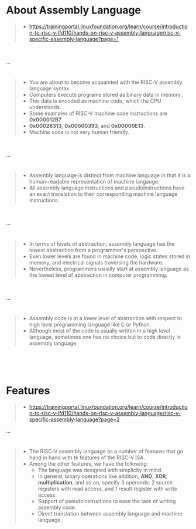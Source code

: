 # About Assembly Language

> - https://trainingportal.linuxfoundation.org/learn/course/introduction-to-risc-v-lfd110/hands-on-risc-v-assembly-language/risc-v-specific-assembly-language?page=1

<br />

...
#

> - You are about to become acquainted with the RISC-V assembly language syntax.
> - Computers execute programs stored as binary data in memory.
> - This data is encoded as machine code, which the CPU understands.
> - Some examples of RISC-V machine code instructions are **0x000012B7**.
> - **0x00028313**, **0x00500393**, and **0x00000E13**.
> - Machine code is not very human friendly.

<br />

...
#

> - Assembly language is distinct from machine language in that it is a human-readable representation of machine langauge.
> - All assembly language instructions and pseudoinstructions have an exact translation to their corresponding machine language instructions.

<br />

...
#

> - In terms of levels of abstraction, assembly language has the lowest abstraction from a programmer's perspective.
> - Even lower levels are found in machine code, logic states stored in memory, and electrical signals traversing the hardware.
> - Nevertheless, programmers usually start at assembly language as the lowest level of abstraction in computer programming.

<br />

...
#

> - Assembly code is at a lower level of abstraction with respect to high level programming language like C or Python.
> - Although most of the code is usually written in a high level language, sometimes one has no choice but to code directly in assembly language.

<br />
<br />
<br />



# Features

> - https://trainingportal.linuxfoundation.org/learn/course/introduction-to-risc-v-lfd110/hands-on-risc-v-assembly-language/risc-v-specific-assembly-language?page=2

...
#

> - The RISC-V assembly language as a number of features that go hand in hand with te features of the RISC-V ISA.
> - Among the other features, we have the following:
>   - The language was designed with simplicity in mind.
>   - In general, binary operations like addition, **AND**, **XOR**, **multiplication**, and so on, specify 3 operands: 2 source registers with read access, and 1 result register with write access.
>   - Support of pseudoinstructions to ease the task of writing assembly code.
>   - Direct translation between assembly language and machine language.
